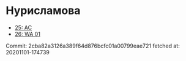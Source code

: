 # Нурисламова
- [25: AC](25.md)
- [26: WA 01](26.md)

Commit: 2cba82a3126a389f64d876bcfc01a00799eae721
 fetched at: 20201101-174739
